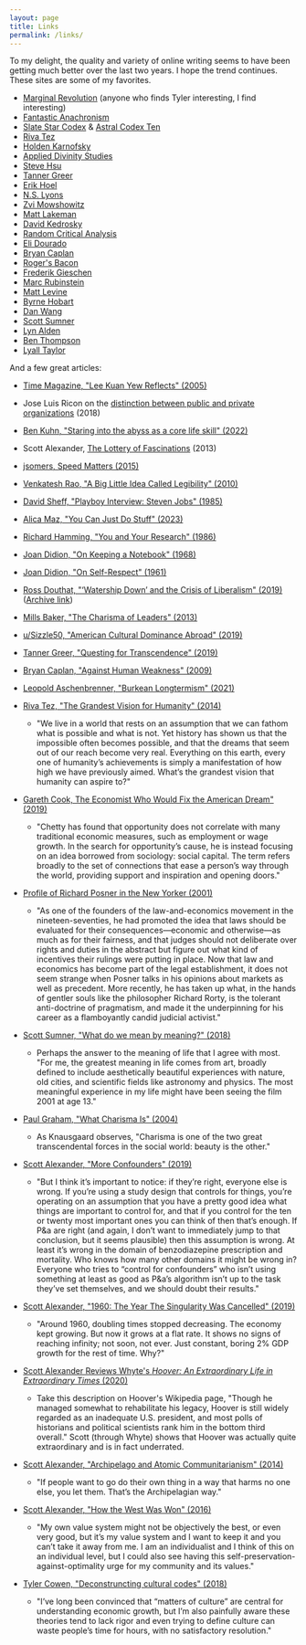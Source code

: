 ```yaml
---
layout: page
title: Links
permalink: /links/
---
```


To my delight, the quality and variety of online writing seems to have been getting much better over the last two years. I hope the trend continues. These sites are some of my favorites.

* [Marginal Revolution](http://marginalrevolution.com/) (anyone who finds Tyler interesting, I find interesting)
* [Fantastic Anachronism](https://fantasticanachronism.com/)
* [Slate Star Codex](http://slatestarcodex.com/) & [Astral Codex Ten](https://astralcodexten.substack.com/archive)
* [Riva Tez](https://www.hardtowrite.com/)
* [Holden Karnofsky](https://www.cold-takes.com/)
* [Applied Divinity Studies](https://applieddivinitystudies.com/)
* [Steve Hsu](https://infoproc.blogspot.com/)
* [Tanner Greer](https://scholars-stage.org/)
* [Erik Hoel](https://www.theintrinsicperspective.com/archive)
* [N.S. Lyons](https://theupheaval.substack.com/archive)
* [Zvi Mowshowitz](https://thezvi.substack.com/archive)
* [Matt Lakeman](https://dormin.org/)
* [David Kedrosky](https://daviskedrosky.substack.com/archive)
* [Random Critical Analysis](https://randomcriticalanalysis.com/)
* [Eli Dourado](https://elidourado.com/archive/)
* [Bryan Caplan](https://betonit.substack.com/archive)
* [Roger's Bacon](https://www.secretorum.life/archive)
* [Frederik Gieschen](https://neckar.substack.com/archive)
* [Marc Rubinstein](https://www.netinterest.co/)
* [Matt Levine](https://www.bloomberg.com/view/topics/money-stuff)
* [Byrne Hobart](https://diff.substack.com/)
* [Dan Wang](https://danwang.co/)
* [Scott Sumner](https://themoneyillusion.com/)
* [Lyn Alden](https://www.lynalden.com/)
* [Ben Thompson](https://stratechery.com/)
* [Lyall Taylor](https://lt3000.blogspot.com/)

And a few great articles:

- [Time Magazine, "Lee Kuan Yew Reflects" (2005)](http://content.time.com/time/subscriber/printout/0,8816,1137705,00.html)
- Jose Luis Ricon on the [distinction between public and private organizations](https://nintil.com/the-crumbling-public-private-distinction) (2018)
- [Ben Kuhn, "Staring into the abyss as a core life skill" (2022)](https://www.benkuhn.net/abyss/)
- Scott Alexander, [The Lottery of Fascinations](https://slatestarcodex.com/2013/06/30/the-lottery-of-fascinations/) (2013)
- [jsomers, Speed Matters (2015)](https://jsomers.net/blog/speed-matters)
- [Venkatesh Rao, "A Big Little Idea Called Legibility" (2010)](https://www.ribbonfarm.com/2010/07/26/a-big-little-idea-called-legibility/)
- [David Sheff, "Playboy Interview: Steven Jobs" (1985)](https://allaboutstevejobs.com/verbatim/interviews/playboy_1985)
- [Alica Maz, "You Can Just Do Stuff" (2023)](https://alicemaz.substack.com/p/you-can-just-do-stuff)
- [Richard Hamming, "You and Your Research" (1986)](https://www.cs.virginia.edu/~robins/YouAndYourResearch.html)
- [Joan Didion, "On Keeping a Notebook" (1968)](https://accessinghigherground.org/handouts2013/HTCTU%20Alt%20Format%20Manuals/Processing%20PDF%20Sample%20Files/00%20On%20Keeping%20a%20Notebook.pdf)
- [Joan Didion, "On Self-Respect" (1961)](https://www.vogue.com/article/joan-didion-self-respect-essay-1961)
- [Ross Douthat, "‘Watership Down’ and the Crisis of Liberalism" (2019)](https://www.nytimes.com/2019/10/22/opinion/watership-down-liberalism.html) ([Archive link](https://web.archive.org/web/20191022102037/https://www.nytimes.com/2019/10/22/opinion/watership-down-liberalism.html))
- [Mills Baker, "The Charisma of Leaders" (2013)](https://metaismurder.com/post/44155254813/the-charisma-of-leaders)
- [u/Sizzle50, "American Cultural Dominance Abroad" (2019)](https://www.reddit.com/r/TheMotte/comments/bheycc/american_cultural_dominance_abroad/)
- [Tanner Greer, "Questing for Transcendence" (2019)](https://scholars-stage.blogspot.com/2019/04/on-quests-for-transcendence.html)
- [Bryan Caplan, "Against Human Weakness" (2009)](https://www.econlib.org/archives/2009/09/against_human_w.html)
- [Leopold Aschenbrenner, "Burkean Longtermism" (2021)](https://www.forourposterity.com/burkean-longtermism/)
- [Riva Tez, "The Grandest Vision for Humanity" (2014)](https://www.hardtowrite.com/grandestvision/)
  - "We live in a world that rests on an assumption that we can fathom what is possible and what is not. Yet history has shown us that the impossible often becomes possible, and that the dreams that seem out of our reach become very real. Everything on this earth, every one of humanity’s achievements is simply a manifestation of how high we have previously aimed. What’s the grandest vision that humanity can aspire to?"

- [Gareth Cook, The Economist Who Would Fix the American Dream" (2019)](https://www.theatlantic.com/magazine/archive/2019/08/raj-chettys-american-dream/592804/)
  - "Chetty has found that opportunity does not correlate with many traditional economic measures, such as employment or wage growth. In the search for opportunity’s cause, he is instead focusing on an idea borrowed from sociology: social capital. The term refers broadly to the set of connections that ease a person’s way through the world, providing support and inspiration and opening doors."

- [Profile of Richard Posner in the New Yorker (2001)](https://www.newyorker.com/magazine/2001/12/10/the-bench-burner)
  - "As one of the founders of the law-and-economics movement in the nineteen-seventies, he had promoted the idea that laws should be evaluated for their consequences—economic and otherwise—as much as for their fairness, and that judges should not deliberate over rights and duties in the abstract but figure out what kind of incentives their rulings were putting in place. Now that law and economics has become part of the legal establishment, it does not seem strange when Posner talks in his opinions about markets as well as precedent. More recently, he has taken up what, in the hands of gentler souls like the philosopher Richard Rorty, is the tolerant anti-doctrine of pragmatism, and made it the underpinning for his career as a flamboyantly candid judicial activist."

- [Scott Sumner, "What do we mean by meaning?" (2018)](https://www.themoneyillusion.com/what-do-we-mean-by-meaning/)
  - Perhaps the answer to the meaning of life that I agree with most. "For me, the greatest meaning in life comes from art, broadly defined to include aesthetically beautiful experiences with nature, old cities, and scientific fields like astronomy and physics.  The most meaningful experience in my life might have been seeing the film 2001 at age 13."

- [Paul Graham, "What Charisma Is" (2004)](http://www.paulgraham.com/recharisma.html)
  - As Knausgaard observes, "Charisma is one of the two great transcendental forces in the social world: beauty is the other."

- [Scott Alexander, "More Confounders" (2019)](https://slatestarcodex.com/2019/06/24/you-need-more-confounders/)
  - "But I think it’s important to notice: if they’re right, everyone else is wrong. If you’re using a study design that controls for things, you’re operating on an assumption that you have a pretty good idea what things are important to control for, and that if you control for the ten or twenty most important ones you can think of then that’s enough. If P&a are right (and again, I don’t want to immediately jump to that conclusion, but it seems plausible) then this assumption is wrong. At least it’s wrong in the domain of benzodiazepine prescription and mortality. Who knows how many other domains it might be wrong in? Everyone who tries to “control for confounders” who isn’t using something at least as good as P&a’s algorithm isn’t up to the task they’ve set themselves, and we should doubt their results."

- [Scott Alexander, "1960: The Year The Singularity Was Cancelled" (2019)](https://slatestarcodex.com/2019/04/22/1960-the-year-the-singularity-was-cancelled/)
  - "Around 1960, doubling times stopped decreasing. The economy kept growing. But now it grows at a flat rate. It shows no signs of reaching infinity; not soon, not ever. Just constant, boring 2% GDP growth for the rest of time. Why?"

- [Scott Alexander Reviews Whyte's _Hoover: An Extraordinary Life in Extraordinary Times_ (2020)](https://slatestarcodex.com/2020/03/17/book-review-hoover/)
  - Take this description on Hoover's Wikipedia page, "Though he managed somewhat to rehabilitate his legacy, Hoover is still widely regarded as an inadequate U.S. president, and most polls of historians and political scientists rank him in the bottom third overall." Scott (through Whyte) shows that Hoover was actually quite extraordinary and is in fact underrated.

- [Scott Alexander, "Archipelago and Atomic Communitarianism" (2014)](https://slatestarcodex.com/2014/06/07/archipelago-and-atomic-communitarianism)
  - "If people want to go do their own thing in a way that harms no one else, you let them. That’s the Archipelagian way."

- [Scott Alexander, "How the West Was Won" (2016)](https://slatestarcodex.com/2016/07/25/how-the-west-was-won/)
  - "My own value system might not be objectively the best, or even very good, but it’s my value system and I want to keep it and you can’t take it away from me. I am an individualist and I think of this on an individual level, but I could also see having this self-preservation-against-optimality urge for my community and its values."

- [Tyler Cowen, "Deconstruncting cultural codes" (2018)](https://marginalrevolution.com/marginalrevolution/2018/12/deconstructing-cultural-codes.html)
  - "I’ve long been convinced that “matters of culture” are central for understanding economic growth, but I’m also painfully aware these theories tend to lack rigor and even trying to define culture can waste people’s time for hours, with no satisfactory resolution."

  
